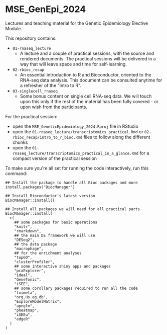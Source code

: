 # MSE_GenEpi_2024

Lectures and teaching material for the Genetic Epidemiology Elective Module.

This repository contains:

* `01-rnaseq_lecture`
  - A lecture and a couple of practical sessions, with the source and rendered documents.
    The practical sessions will be delivered in a way that will leave space and time for self-learning.
* `02-rbioc_recap`
  - An essential introduction to R and Bioconductor, oriented to the RNA-seq data analysis.
    This document can be consulted anytime for a refresher of the "Intro to R".
* `03-singlecell_rnaseq`
  - Some bonus content on single cell RNA-seq data. We will touch upon this only if the rest of the material 
    has been fully covered - or upon wish from the participants.

For the practical session:

- open the `MSE_GeneticEpidemiology_2024.Rproj` file in RStudio
- open the `01-rnaseq_lecture/transcriptomics_practical.Rmd`  or  `02-rbioc_recap/intro_to_r_bioc.Rmd` files to follow along the different chunks
- open the `01-rnaseq_lecture/transcriptomics_practical_in_a_glance.Rmd` for a compact version of the practical session

To make sure you're all set for running the code interactively, run this command:

```
## Install the package to handle all Bioc packages and more
install.packages("BiocManager")

## Install Bioconductor's latest version
BiocManager::install()

## Install all packages we will need for all practical parts
BiocManager::install(
  c(
    ## some packages for basic operations
    "knitr",
    "rmarkdown",
    ## the main DE framework we will use
    "DESeq2",
    ## the data package
    "macrophage",
    ## for the enrichment analyses
    "topGO",
    "clusterProfiler",
    ## some interactive shiny apps and packages
    "pcaExplorer",
    "ideal",
    "GeneTonic",
    "iSEE",
    ## some corollary packages required to run all the code
    "tximeta",
    "org.Hs.eg.db",
    "ExploreModelMatrix",
    "apeglm",
    "pheatmap",
    "iSEEu",
    "edgeR"
  )
)
```


